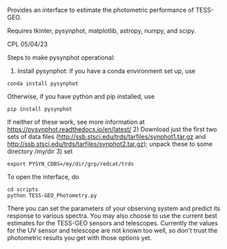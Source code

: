 Provides an interface to estimate the photometric performance of TESS-GEO.

Requires tkinter, pysynphot, matplotlib, astropy, numpy, and scipy.

CPL 05/04/23

Steps to make pysynphot operational:
1) Install pysynphot: if you have a conda environment set up, use

```
conda install pysynphot
```

Otherwise, if you have python and pip installed, use

```
pip install pysynphot
```

If neither of these work, see more information at https://pysynphot.readthedocs.io/en/latest/
2) Download just the first two sets of data files
(http://ssb.stsci.edu/trds/tarfiles/synphot1.tar.gz and
http://ssb.stsci.edu/trds/tarfiles/synphot2.tar.gz); unpack these
to some directory /my/dir
3) set
```
export PYSYN_CDBS=/my/dir/grp/redcat/trds
```

To open the interface, do

```
cd scripts
python TESS-GEO_Photometry.py
```

There you can set the parameters of your observing system and predict its
response to various spectra. You may also choose to use the current best
estimates for the TESS-GEO sensors and telescopes. Currently the values
for the UV sensor and telescope are not known too well, so don't trust
the photometric results you get with those options yet.
